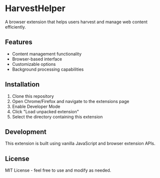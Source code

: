 # HarvestHelper

A browser extension that helps users harvest and manage web content efficiently.

## Features

- Content management functionality
- Browser-based interface
- Customizable options
- Background processing capabilities

## Installation

1. Clone this repository
2. Open Chrome/Firefox and navigate to the extensions page
3. Enable Developer Mode
4. Click "Load unpacked extension"
5. Select the directory containing this extension

## Development

This extension is built using vanilla JavaScript and browser extension APIs.

## License

MIT License - feel free to use and modify as needed. 